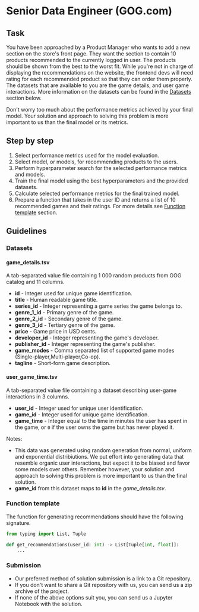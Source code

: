 # Senior Data Engineer (GOG.com)

## Task

You have been approached by a Product Manager who wants to add a new section on the store's front page. They want the section to contain 10 products recommended to the currently logged in user. The products should be shown from the best to the worst fit. While you're not in charge of displaying the recommendations on the website, the frontend devs will need rating for each recommended product so that they can order them properly. The datasets that are available to you are the game details, and user game interactions. More information on the datasets can be found in the [Datasets](#datasets) section below.

Don't worry too much about the performance metrics achieved by your final model. Your solution and approach to solving this problem is more important to us than the final model or its metrics.

## Step by step

1. Select performance metrics used for the model evaluation.
2. Select model, or models, for recommending products to the users.
3. Perform hyperparameter search for the selected performance metrics and models.
4. Train the final model using the best hyperparameters and the provided datasets.
5. Calculate selected performance metrics for the final trained model.
6. Prepare a function that takes in the user ID and returns a list of 10 recommended games and their ratings. For more details see [Function template](#function-template) section.

## Guidelines

### Datasets

#### game_details.tsv

A tab-separated value file containing 1 000 random products from GOG catalog and 11 columns.

- **id** - Integer used for unique game identification.
- **title** - Human readable game title.
- **series_id** - Integer representing a game series the game belongs to.
- **genre_1_id** - Primary genre of the game.
- **genre_2_id** - Secondary genre of the game.
- **genre_3_id** - Tertiary genre of the game.
- **price** - Game price in USD cents.
- **developer_id** - Integer representing the game's developer.
- **publisher_id** - Integer representing the game's publisher.
- **game_modes** - Comma separated list of supported game modes (Single-player,Multi-player,Co-op).
- **tagline** - Short-form game description.

#### user_game_time.tsv

A tab-separated value file containing a dataset describing user-game interactions in 3 columns.

- **user_id** - Integer used for unique user identification.
- **game_id** - Integer used for unique game identification.
- **game_time** - Integer equal to the time in minutes the user has spent in the game, or `0` if the user owns the game but has never played it.

Notes: 

- This data was generated using random generation from normal, uniform and exponential distribiutions. We put effort into generating data that resemble organic user interactions, but expect it to be biased and favor some models over others. Remember however, your solution and approach to solving this problem is more important to us than the final solution.
- **game_id** from this dataset maps to **id** in the *game_details.tsv*.

### Function template

The function for generating recommendations should have the following signature.

```python
from typing import List, Tuple

def get_recommendations(user_id: int) -> List[Tuple[int, float]]:
    ...
```

### Submission

- Our preferred method of solution submission is a link to a Git repository.
- If you don't want to share a Git repository with us, you can send us a zip archive of the project.
- If none of the above options suit you, you can send us a Jupyter Notebook with the solution.

